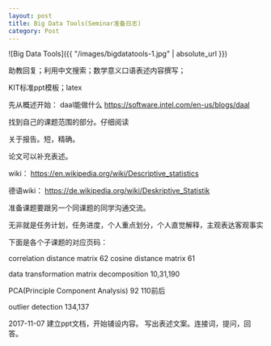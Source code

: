 ```yaml
---
layout: post
title: Big Data Tools(Seminar准备日志)
category: Post
---
```

![Big Data Tools]({{ "/images/bigdatatools-1.jpg" | absolute_url }})

助教回复；利用中文搜索；数学意义口语表述内容撰写；


KIT标准ppt模板；latex


先从概述开始：
daal能做什么
https://software.intel.com/en-us/blogs/daal

找到自己的课题范围的部分。仔细阅读

关于报告。短，精确。

论文可以补充表述。

wiki：
https://en.wikipedia.org/wiki/Descriptive_statistics

德语wiki：
https://de.wikipedia.org/wiki/Deskriptive_Statistik

准备课题要跟另一个同课题的同学沟通交流。

无非就是任务计划，任务进度，个人重点划分，个人直觉解释，主观表达客观事实

下面是各个子课题的对应页码：

correlation distance matrix 62
cosine distance matrix 61

data transformation matrix decomposition 10,31,190

PCA(Principle Component Analysis) 92 110前后

outlier detection 134,137






2017-11-07
建立ppt文档，开始铺设内容。
写出表述文案。连接词，提问，回答。
